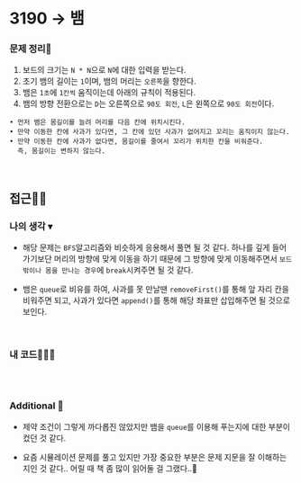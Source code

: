 # 3190 → 뱀
### 문제 정리📝
1. 보드의 크기는 `N * N`으로 `N`에 대한 입력을 받는다.
2. 초기 뱀의 길이는 `1`이며, 뱀의 머리는 `오른쪽`을 향한다.
3. 뱀은 `1초`에 `1칸씩` 움직이는데 아래의 규칙이 적용된다.
4. 뱀의 방향 전환으로는 `D`는 오른쪽으로 `90도 회전`, `L`은 왼쪽으로 `90도 회전`이다.
```
• 먼저 뱀은 몸길이를 늘려 머리를 다음 칸에 위치시킨다.
• 만약 이동한 칸에 사과가 있다면, 그 칸에 있던 사과가 없어지고 꼬리는 움직이지 않는다.
• 만약 이동한 칸에 사과가 없다면, 몸길이를 줄여서 꼬리가 위치한 칸을 비워준다.
  즉, 몸길이는 변하지 않는다.
```

</br>

## 접근🚶🏻
### 나의 생각 ▾
- 해당 문제는 `BFS`알고리즘와 비슷하게 응용해서 풀면 될 것 같다. 하나를 깊게 들어가기보단 머리의 방향에 맞게 이동을 하기 때문에 그 방향에 맞게 이동해주면서 `보드 밖이나 몸을 만나는 경우`에 `break`시켜주면 될 것 같다.

- 뱀은 `queue`로 비유를 하여, 사과를 못 만날땐 `removeFirst()`를 통해 앞 자리 칸을 비워주면 되고, 사과가 있다면 `append()`를 통해 해당 좌표만 삽입해주면 될 것으로 보인다.

</br>

### 내 코드👨🏻‍💻
```swift

```

</br>

### Additional 📂
- 제약 조건이 그렇게 까다롭진 않았지만 뱀을 `queue`를 이용해 푸는지에 대한 부분이 컸던 것 같다.

- 요즘 시뮬레이션 문제를 풀고 있지만 가장 중요한 부분은 문제 지문을 잘 이해하는지인 것 같다.. 어릴 때 책 좀 많이 읽어둘 걸 그랬다..🥲